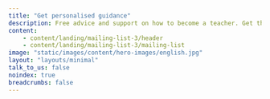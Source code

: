 ```yaml
---
title: "Get personalised guidance"
description: Free advice and support on how to become a teacher. Get the latest information sent straight to your inbox.
content:
    - content/landing/mailing-list-3/header
    - content/landing/mailing-list-3/mailing-list
image: "static/images/content/hero-images/english.jpg"
layout: "layouts/minimal"
talk_to_us: false
noindex: true
breadcrumbs: false
---
```

